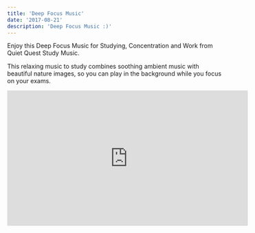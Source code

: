 ```yaml
---
title: 'Deep Focus Music'
date: '2017-08-21'
description: 'Deep Focus Music :)'
---
```


Enjoy this Deep Focus Music for Studying, Concentration and Work from Quiet Quest Study Music.

This relaxing music to study combines soothing ambient music with beautiful nature images, so you can play in the background while you focus on your exams.

<iframe width="560" height="315" src="https://www.youtube.com/embed/oPVte6aMprI" frameborder="0" allow="accelerometer; autoplay; encrypted-media; gyroscope; picture-in-picture" allowfullscreen></iframe>

